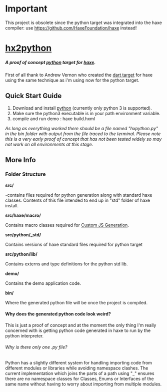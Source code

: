 # Important

This project is obsolete since the python target was integrated into the haxe compiler: 
use https://github.com/HaxeFoundation/haxe instead!

# [hx2python][1]
##### A proof of concept [python][2] target for [haxe][3].

First of all thank to Andrew Vernon who created the [dart target][4] for haxe using the same technique as i'm using now for the python target.

## Quick Start Guide
1. Download and install [python][2] (currently only python 3 is supported).
2. Make sure the python3 executable is in your path environment variable.
3. compile and run demo :    haxe build.hxml

*As long as everything worked there should be a file named "hxpython.py" in the bin folder with output from the file traced to the terminal. Please note this is a very early proof of concept that has not been tested widely so may not work on all environments at this stage.*


## More Info

### Folder Structure

**src/**

-contains files required for python generation along with standard haxe classes. Contents of this file intended to end up in "std" folder of haxe install.

**src/haxe/macro/**

Contains macro classes required for [Custom JS Generation][5].

**src/python/_std/**

Contains versions of haxe standard files required for python target

**src/python/lib/**

Contains externs and type definitions for the python std lib.

**demo/**

Contains the demo application code.

**bin/**

Where the generated python file will be once the project is compiled.

#### Why does the generated python code look weird?

This is just a proof of concept and at the moment the only thing I'm really concerned with is getting python code generated in haxe to run by the python interpreter. 

###### Why is there only one .py file?
Python has a slightly different system for handling importing code from different modules or libraries while avoiding namespace clashes. The current implementation which joins the parts of a path using "_" ensures there are no namespace classes for Classes, Enums or Interfaces of the same name without having to worry about importing from multiple modules.




[1]:https://github.com/frabbit/hx2python
[2]:http://www.python.org/
[3]:http://haxe.org/
[4]:https://bitbucket.org/AndrewVernon/hx2dart
[5]:http://haxe.org/manual/macros_compiler#custom-js-generator
